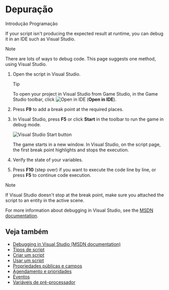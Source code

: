 # Depuração

<span class="badge text-bg-primary">Introdução</span>
<span class="badge text-bg-success">Programação</span>

If your script isn't producing the expected result at runtime, you can debug it in an IDE such as Visual Studio.

> [!Note]
> There are lots of ways to debug code. This page suggests one method, using Visual Studio.

1. Open the script in Visual Studio.

   > [!Tip]
   > To open your project in Visual Studio from Game Studio, in the Game Studio toolbar, click ![Open in IDE](media/launch-your-game-ide-icon.png) (**Open in IDE**).

2. Press **F9** to add a break point at the required places.

3. In Visual Studio, press **F5** or click **Start** in the toolbar to run the game in debug mode.

   ![Visual Studio Start button](media/visual-studio-start-button.png)

   The game starts in a new window. In Visual Studio, on the script page, the first break point highlights and stops the execution.

4. Verify the state of your variables.

5. Press **F10** (step over) if you want to execute the code line by line, or press **F5** to continue code execution.

> [!Note]
> If Visual Studio doesn't stop at the break point, make sure you attached the script to an entity in the active scene.

For more information about debugging in Visual Studio, see the [MSDN documentation](https://msdn.microsoft.com/en-us/library/sc65sadd.aspx).

## Veja também

* [Debugging in Visual Studio (MSDN documentation)](https://msdn.microsoft.com/en-us/library/sc65sadd.aspx)
* [Tipos de script](types-of-script.md)
* [Criar um script](create-a-script.md)
* [Usar um script](use-a-script.md)
* [Propriedades públicas e campos](public-properties-and-fields.md)
* [Agendamento e prioridades](scheduling-and-priorities.md)
* [Eventos](events.md)
* [Variáveis de pré-processador](preprocessor-variables.md)